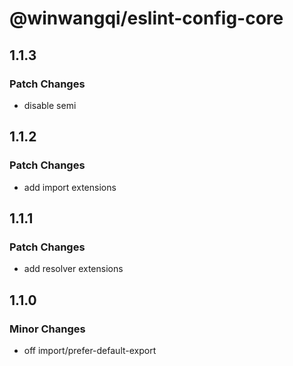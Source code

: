 # @winwangqi/eslint-config-core

## 1.1.3

### Patch Changes

- disable semi

## 1.1.2

### Patch Changes

- add import extensions

## 1.1.1

### Patch Changes

- add resolver extensions

## 1.1.0

### Minor Changes

- off import/prefer-default-export
